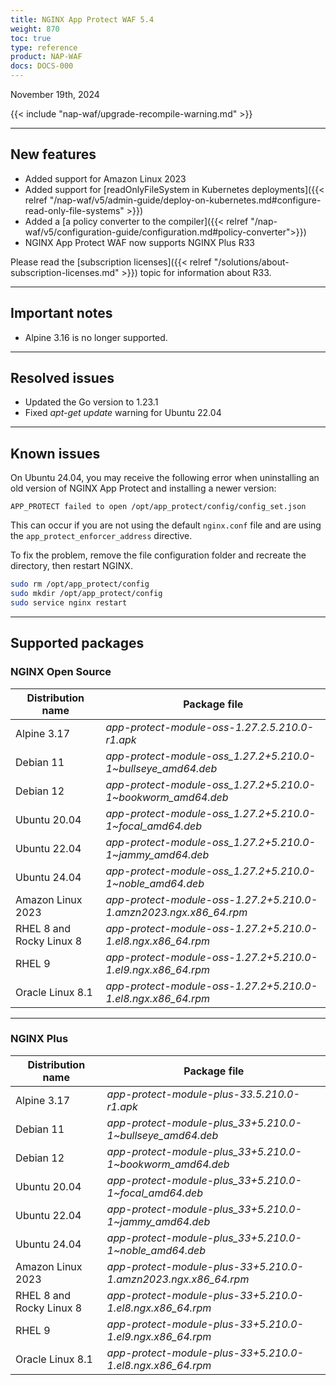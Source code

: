 ```yaml
---
title: NGINX App Protect WAF 5.4
weight: 870
toc: true
type: reference
product: NAP-WAF
docs: DOCS-000
---
```


November 19th, 2024

{{< include "nap-waf/upgrade-recompile-warning.md" >}}

---

## New features

- Added support for Amazon Linux 2023
- Added support for [readOnlyFileSystem in Kubernetes deployments]({{< relref "/nap-waf/v5/admin-guide/deploy-on-kubernetes.md#configure-read-only-file-systems" >}})
- Added a [a policy converter to the compiler]({{< relref "/nap-waf/v5/configuration-guide/configuration.md#policy-converter">}})
- NGINX App Protect WAF now supports NGINX Plus R33

Please read the [subscription licenses]({{< relref "/solutions/about-subscription-licenses.md" >}}) topic for information about R33.

---

## Important notes

- Alpine 3.16 is no longer supported.

---

## Resolved issues

- Updated the Go version to 1.23.1
- Fixed _apt-get update_ warning for Ubuntu 22.04 

---

## Known issues

On Ubuntu 24.04, you may receive the following error when uninstalling an old version of NGINX App Protect and installing a newer version:

```text
APP_PROTECT failed to open /opt/app_protect/config/config_set.json
```

This can occur if you are not using the default `nginx.conf` file and are using the `app_protect_enforcer_address` directive.

To fix the problem, remove the file configuration folder and recreate the directory, then restart NGINX.

```bash
sudo rm /opt/app_protect/config
sudo mkdir /opt/app_protect/config
sudo service nginx restart
```

---

## Supported packages

### NGINX Open Source

| Distribution name        | Package file                                                      |
|--------------------------|-------------------------------------------------------------------|
| Alpine 3.17              | _app-protect-module-oss-1.27.2.5.210.0-r1.apk_                    |
| Debian 11                | _app-protect-module-oss_1.27.2+5.210.0-1\~bullseye_amd64.deb_     |
| Debian 12                | _app-protect-module-oss_1.27.2+5.210.0-1\~bookworm_amd64.deb_     |
| Ubuntu 20.04             | _app-protect-module-oss_1.27.2+5.210.0-1\~focal_amd64.deb_        |
| Ubuntu 22.04             | _app-protect-module-oss_1.27.2+5.210.0-1\~jammy_amd64.deb_        |
| Ubuntu 24.04             | _app-protect-module-oss_1.27.2+5.210.0-1\~noble_amd64.deb_        |
| Amazon Linux 2023        | _app-protect-module-oss-1.27.2+5.210.0-1.amzn2023.ngx.x86_64.rpm_ |
| RHEL 8 and Rocky Linux 8 | _app-protect-module-oss-1.27.2+5.210.0-1.el8.ngx.x86_64.rpm_      |
| RHEL 9                   | _app-protect-module-oss-1.27.2+5.210.0-1.el9.ngx.x86_64.rpm_      |
| Oracle Linux 8.1         | _app-protect-module-oss-1.27.2+5.210.0-1.el8.ngx.x86_64.rpm_      |

--- 

### NGINX Plus

| Distribution name        | Package file                                                   |
|--------------------------|----------------------------------------------------------------|
| Alpine 3.17              | _app-protect-module-plus-33.5.210.0-r1.apk_                    |
| Debian 11                | _app-protect-module-plus_33+5.210.0-1\~bullseye_amd64.deb_     |
| Debian 12                | _app-protect-module-plus_33+5.210.0-1\~bookworm_amd64.deb_     |
| Ubuntu 20.04             | _app-protect-module-plus_33+5.210.0-1\~focal_amd64.deb_        |
| Ubuntu 22.04             | _app-protect-module-plus_33+5.210.0-1\~jammy_amd64.deb_        |
| Ubuntu 24.04             | _app-protect-module-plus_33+5.210.0-1\~noble_amd64.deb_        |
| Amazon Linux 2023        | _app-protect-module-plus-33+5.210.0-1.amzn2023.ngx.x86_64.rpm_ |
| RHEL 8 and Rocky Linux 8 | _app-protect-module-plus-33+5.210.0-1.el8.ngx.x86_64.rpm_      |
| RHEL 9                   | _app-protect-module-plus-33+5.210.0-1.el9.ngx.x86_64.rpm_      |
| Oracle Linux 8.1         | _app-protect-module-plus-33+5.210.0-1.el8.ngx.x86_64.rpm_      |